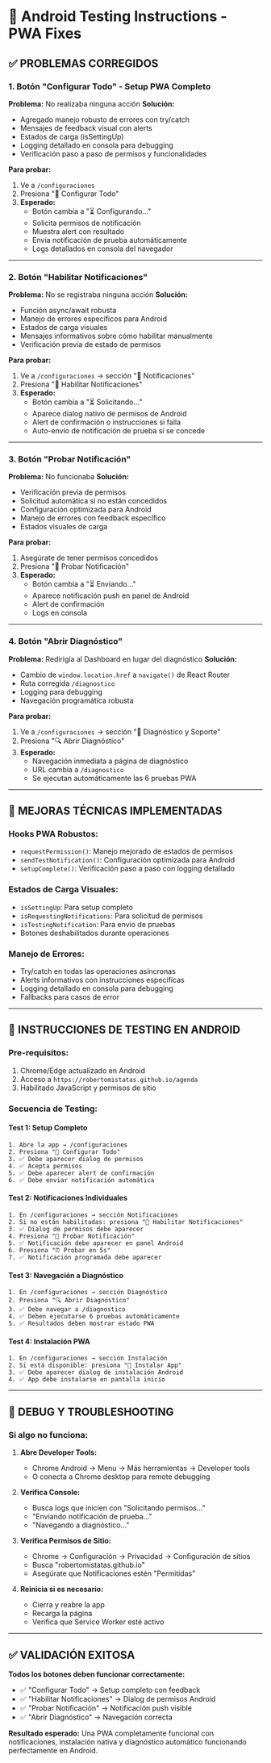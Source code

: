 # 🔧 Android Testing Instructions - PWA Fixes

## ✅ **PROBLEMAS CORREGIDOS**

### **1. Botón "Configurar Todo" - Setup PWA Completo**
**Problema:** No realizaba ninguna acción
**Solución:** 
- Agregado manejo robusto de errores con try/catch
- Mensajes de feedback visual con alerts
- Estados de carga (isSettingUp)
- Logging detallado en consola para debugging
- Verificación paso a paso de permisos y funcionalidades

**Para probar:**
1. Ve a `/configuraciones`
2. Presiona "🔧 Configurar Todo"
3. **Esperado:** 
   - Botón cambia a "⏳ Configurando..."
   - Solicita permisos de notificación
   - Muestra alert con resultado
   - Envía notificación de prueba automáticamente
   - Logs detallados en consola del navegador

---

### **2. Botón "Habilitar Notificaciones"**
**Problema:** No se registraba ninguna acción
**Solución:**
- Función async/await robusta
- Manejo de errores específicos para Android
- Estados de carga visuales
- Mensajes informativos sobre cómo habilitar manualmente
- Verificación previa de estado de permisos

**Para probar:**
1. Ve a `/configuraciones` → sección "🔔 Notificaciones"
2. Presiona "🔔 Habilitar Notificaciones"
3. **Esperado:**
   - Botón cambia a "⏳ Solicitando..."
   - Aparece dialog nativo de permisos de Android
   - Alert de confirmación o instrucciones si falla
   - Auto-envío de notificación de prueba si se concede

---

### **3. Botón "Probar Notificación"**
**Problema:** No funcionaba
**Solución:**
- Verificación previa de permisos
- Solicitud automática si no están concedidos
- Configuración optimizada para Android
- Manejo de errores con feedback específico
- Estados visuales de carga

**Para probar:**
1. Asegúrate de tener permisos concedidos
2. Presiona "🧪 Probar Notificación"
3. **Esperado:**
   - Botón cambia a "⏳ Enviando..."
   - Aparece notificación push en panel de Android
   - Alert de confirmación
   - Logs en consola

---

### **4. Botón "Abrir Diagnóstico"**
**Problema:** Redirigía al Dashboard en lugar del diagnóstico
**Solución:**
- Cambio de `window.location.href` a `navigate()` de React Router
- Ruta corregida `/diagnostico`
- Logging para debugging
- Navegación programática robusta

**Para probar:**
1. Ve a `/configuraciones` → sección "🔧 Diagnóstico y Soporte"
2. Presiona "🔍 Abrir Diagnóstico"
3. **Esperado:**
   - Navegación inmediata a página de diagnóstico
   - URL cambia a `/diagnostico`
   - Se ejecutan automáticamente las 6 pruebas PWA

---

## 🔧 **MEJORAS TÉCNICAS IMPLEMENTADAS**

### **Hooks PWA Robustos:**
- `requestPermission()`: Manejo mejorado de estados de permisos
- `sendTestNotification()`: Configuración optimizada para Android
- `setupComplete()`: Verificación paso a paso con logging detallado

### **Estados de Carga Visuales:**
- `isSettingUp`: Para setup completo
- `isRequestingNotifications`: Para solicitud de permisos
- `isTestingNotification`: Para envío de pruebas
- Botones deshabilitados durante operaciones

### **Manejo de Errores:**
- Try/catch en todas las operaciones asíncronas
- Alerts informativos con instrucciones específicas
- Logging detallado en consola para debugging
- Fallbacks para casos de error

---

## 📱 **INSTRUCCIONES DE TESTING EN ANDROID**

### **Pre-requisitos:**
1. Chrome/Edge actualizado en Android
2. Acceso a `https://robertomistatas.github.io/agenda`
3. Habilitado JavaScript y permisos de sitio

### **Secuencia de Testing:**

#### **Test 1: Setup Completo**
```
1. Abre la app → /configuraciones
2. Presiona "🔧 Configurar Todo"
3. ✅ Debe aparecer dialog de permisos
4. ✅ Acepta permisos
5. ✅ Debe aparecer alert de confirmación
6. ✅ Debe enviar notificación automática
```

#### **Test 2: Notificaciones Individuales**
```
1. En /configuraciones → sección Notificaciones
2. Si no están habilitadas: presiona "🔔 Habilitar Notificaciones"
3. ✅ Dialog de permisos debe aparecer
4. Presiona "🧪 Probar Notificación"
5. ✅ Notificación debe aparecer en panel Android
6. Presiona "⏰ Probar en 5s"
7. ✅ Notificación programada debe aparecer
```

#### **Test 3: Navegación a Diagnóstico**
```
1. En /configuraciones → sección Diagnóstico
2. Presiona "🔍 Abrir Diagnóstico"
3. ✅ Debe navegar a /diagnostico
4. ✅ Deben ejecutarse 6 pruebas automáticamente
5. ✅ Resultados deben mostrar estado PWA
```

#### **Test 4: Instalación PWA**
```
1. En /configuraciones → sección Instalación
2. Si está disponible: presiona "📱 Instalar App"
3. ✅ Debe aparecer dialog de instalación Android
4. ✅ App debe instalarse en pantalla inicio
```

---

## 🚨 **DEBUG Y TROUBLESHOOTING**

### **Si algo no funciona:**

1. **Abre Developer Tools:**
   - Chrome Android → Menu → Más herramientas → Developer tools
   - O conecta a Chrome desktop para remote debugging

2. **Verifica Console:**
   - Busca logs que inicien con "Solicitando permisos..."
   - "Enviando notificación de prueba..."
   - "Navegando a diagnóstico..."

3. **Verifica Permisos de Sitio:**
   - Chrome → Configuración → Privacidad → Configuración de sitios
   - Busca "robertomistatas.github.io"
   - Asegúrate que Notificaciones estén "Permitidas"

4. **Reinicia si es necesario:**
   - Cierra y reabre la app
   - Recarga la página
   - Verifica que Service Worker esté activo

---

## ✅ **VALIDACIÓN EXITOSA**

**Todos los botones deben funcionar correctamente:**
- ✅ "Configurar Todo" → Setup completo con feedback
- ✅ "Habilitar Notificaciones" → Dialog de permisos Android
- ✅ "Probar Notificación" → Notificación push visible
- ✅ "Abrir Diagnóstico" → Navegación correcta

**Resultado esperado:**
Una PWA completamente funcional con notificaciones, instalación nativa y diagnóstico automático funcionando perfectamente en Android.
